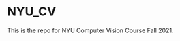 <!--
 * @Author: Xiang Pan
 * @Date: 2021-09-09 14:20:20
 * @LastEditTime: 2022-03-02 16:04:10
 * @LastEditors: Xiang Pan
 * @Description: 
 * @FilePath: /NYU_CV/README.md
 * @email: xiangpan@nyu.edu
-->
# NYU_CV
This is the repo for NYU Computer Vision Course Fall 2021.